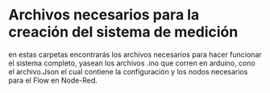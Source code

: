 #  Archivos necesarios para la creación del sistema de medición 

en estas carpetas encontrarás los archivos necesarios para hacer funcionar el sistema completo, yasean los archivos .ino que corren en arduino, cono el archivo.Json el cual contiene la configuración y los nodos necesarios para el Flow en Node-Red.
